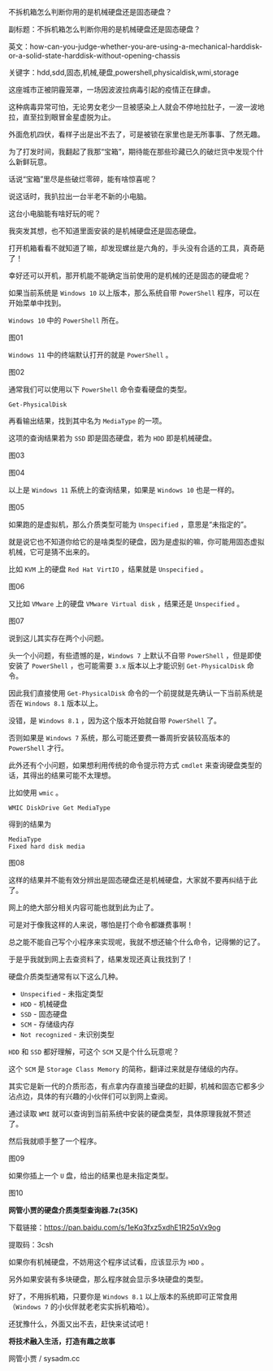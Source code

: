 不拆机箱怎么判断你用的是机械硬盘还是固态硬盘？

副标题：不拆机箱怎么判断你用的是机械硬盘还是固态硬盘？

英文：how-can-you-judge-whether-you-are-using-a-mechanical-harddisk-or-a-solid-state-harddisk-without-opening-chassis

关键字：hdd,sdd,固态,机械,硬盘,powershell,physicaldisk,wmi,storage



这座城市正被阴霾笼罩，一场因波波拉病毒引起的疫情正在肆虐。

这种病毒异常可怕，无论男女老少一旦被感染上人就会不停地拉肚子，一波一波地拉，直至拉到眼冒金星虚脱为止。

外面危机四伏，看样子出是出不去了，可是被锁在家里也是无所事事、了然无趣。

为了打发时间，我翻起了我那“宝箱”，期待能在那些珍藏已久的破烂货中发现个什么新鲜玩意。



话说“宝箱”里尽是些破烂零碎，能有啥惊喜呢？

说这话时，我扒拉出一台半老不新的小电脑。

这台小电脑能有啥好玩的呢？



我突发其想，也不知道里面安装的是机械硬盘还是固态硬盘。

打开机箱看看不就知道了嘛，却发现螺丝是六角的，手头没有合适的工具，真奇葩了！

幸好还可以开机，那开机能不能确定当前使用的是机械的还是固态的硬盘呢？



如果当前系统是 `Windows 10` 以上版本，那么系统自带 `PowerShell` 程序，可以在开始菜单中找到。

`Windows 10` 中的 `PowerShell` 所在。

图01



`Windows 11` 中的终端默认打开的就是 `PowerShell` 。

图02



通常我们可以使用以下 `PowerShell` 命令查看硬盘的类型。

```
Get-PhysicalDisk
```

再看输出结果，找到其中名为 `MediaType` 的一项。

这项的查询结果若为 `SSD` 即是固态硬盘，若为 `HDD` 即是机械硬盘。

图03

图04



以上是 `Windows 11` 系统上的查询结果，如果是 `Windows 10` 也是一样的。

图05



如果跑的是虚拟机，那么介质类型可能为 `Unspecified` ，意思是“未指定的”。

就是说它也不知道你给它的是啥类型的硬盘，因为是虚拟的嘛，你可能用固态虚拟机械，它可是猜不出来的。

比如 `KVM` 上的硬盘 `Red Hat VirtIO` ，结果就是 `Unspecified` 。

图06



又比如 `VMware` 上的硬盘 `VMware Virtual disk` ，结果还是 `Unspecified` 。

图07



说到这儿其实存在两个小问题。

头一个小问题，有些遗憾的是，`Windows 7` 上默认不自带 `PowerShell` ，但是即使安装了 `PowerShell` ，也可能需要 `3.x` 版本以上才能识别 `Get-PhysicalDisk` 命令。

因此我们直接使用 `Get-PhysicalDisk` 命令的一个前提就是先确认一下当前系统是否在 `Windows 8.1` 版本以上。

没错，是 `Windows 8.1` ，因为这个版本开始就自带 `PowerShell` 了。

否则如果是 `Windows 7` 系统，那么可能还要费一番周折安装较高版本的 `PowerShell` 才行。



此外还有个小问题，如果想利用传统的命令提示符方式 `cmdlet` 来查询硬盘类型的话，其得出的结果可能不太理想。

比如使用 `wmic` 。

```
WMIC DiskDrive Get MediaType
```

得到的结果为

```
MediaType
Fixed hard disk media
```

图08



这样的结果并不能有效分辨出是固态硬盘还是机械硬盘，大家就不要再纠结于此了。



网上的绝大部分相关内容可能也就到此为止了。

可是对于像我这样的人来说，哪怕是打个命令都嫌费事啊！

总之能不能自己写个小程序来实现呢，我就不想还输个什么命令，记得懒的记了。

于是乎我就到网上去查资料了，结果发现还真让我找到了！



硬盘介质类型通常有以下这么几种。

* `Unspecified` - 未指定类型
* `HDD` - 机械硬盘
* `SSD` - 固态硬盘
* `SCM` - 存储级内存
* `Not recognized` - 未识别类型



`HDD` 和 `SSD` 都好理解，可这个 `SCM` 又是个什么玩意呢？

这个 `SCM` 是 `Storage Class Memory` 的简称，翻译过来就是存储级的内存。

其实它是新一代的介质形态，有点拿内存直接当硬盘的赶脚，机械和固态它都多少沾点边，具体的有兴趣的小伙伴们可以到网上查阅。



通过读取 `WMI` 就可以查询到当前系统中安装的硬盘类型，具体原理我就不赘述了。

然后我就顺手整了一个程序。

图09



如果你插上一个 `U` 盘，给出的结果也是未指定类型。

图10





**网管小贾的硬盘介质类型查询器.7z(35K)**

下载链接：https://pan.baidu.com/s/1eKq3fxz5xdhE1R25qVx9og

提取码：3csh





如果你有机械硬盘，不妨用这个程序试试看，应该显示为 `HDD` 。

另外如果安装有多块硬盘，那么程序就会显示多块硬盘的类型。

好了，不用拆机箱，只要你是 `Windows 8.1` 以上版本的系统即可正常食用（`Windows 7` 的小伙伴就老老实实拆机箱哈）。

还犹豫什么，外面又出不去，赶快来试试吧！



**将技术融入生活，打造有趣之故事**

网管小贾 / sysadm.cc

